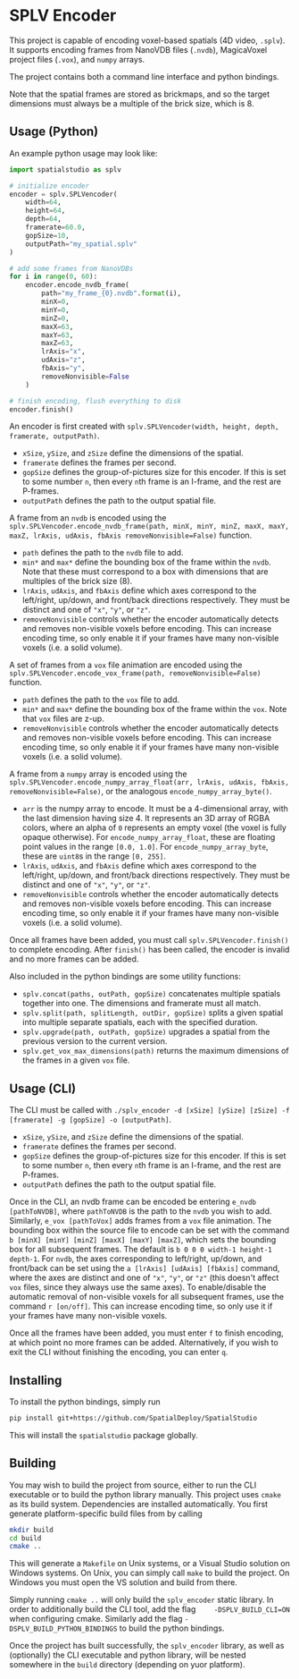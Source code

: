 # SPLV Encoder
This project is capable of encoding voxel-based spatials (4D video, `.splv`). It supports encoding frames from NanoVDB files (`.nvdb`), MagicaVoxel project files (`.vox`), and `numpy` arrays.

The project contains both a command line interface and python bindings.

Note that the spatial frames are stored as brickmaps, and so the target dimensions must always be a multiple of the brick size, which is 8.

## Usage (Python)
An example python usage may look like:
```python
import spatialstudio as splv

# initialize encoder
encoder = splv.SPLVencoder(
	width=64,
	height=64,
	depth=64,
	framerate=60.0,
	gopSize=10,
	outputPath="my_spatial.splv"
)

# add some frames from NanoVDBs
for i in range(0, 60):
	encoder.encode_nvdb_frame(
		path="my_frame_{0}.nvdb".format(i),
		minX=0,
		minY=0,
		minZ=0,
		maxX=63,
		maxY=63,
		maxZ=63,
		lrAxis="x",
		udAxis="z",
		fbAxis="y",
		removeNonvisible=False
	)

# finish encoding, flush everything to disk
encoder.finish()
```

An encoder is first created with `splv.SPLVencoder(width, height, depth, framerate, outputPath)`. 
- `xSize`, `ySize`, and `zSize` define the dimensions of the spatial. 
- `framerate` defines the frames per second. 
- `gopSize` defines the group-of-pictures size for this encoder. If this is set to some number `n`, then every `n`th frame is an I-frame, and the rest are P-frames.
- `outputPath` defines the path to the output spatial file.

A frame from an `nvdb` is encoded using the `splv.SPLVencoder.encode_nvdb_frame(path, minX, minY, minZ, maxX, maxY, maxZ, lrAxis, udAxis, fbAxis removeNonvisible=False)` function. 
- `path` defines the path to the `nvdb` file to add. 
- `min*` and `max*` define the bounding box of the frame within the `nvdb`. Note that these must correspond to a box with dimensions that are multiples of the brick size (8).
- `lrAxis`, `udAxis`, and `fbAxis` define which axes correspond to the left/right, up/down, and front/back directions respectively. They must be distinct and one of `"x"`, `"y"`, or `"z"`.
- `removeNonvisible` controls whether the encoder automatically detects and removes non-visible voxels before encoding. This can increase encoding time, so only enable it if your frames have many non-visible voxels (i.e. a solid volume).

A set of frames from a `vox` file animation are encoded using the `splv.SPLVencoder.encode_vox_frame(path, removeNonvisible=False)` function.
- `path` defines the path to the `vox` file to add.
- `min*` and `max*` define the bounding box of the frame within the `vox`. Note that `vox` files are z-up.
- `removeNonvisible` controls whether the encoder automatically detects and removes non-visible voxels before encoding. This can increase encoding time, so only enable it if your frames have many non-visible voxels (i.e. a solid volume).

A frame from a `numpy` array is encoded using the `splv.SPLVencoder.encode_numpy_array_float(arr, lrAxis, udAxis, fbAxis, removeNonvisible=False)`, or the analogous `encode_numpy_array_byte()`.
- `arr` is the numpy array to encode. It must be a 4-dimensional array, with the last dimension having size 4. It represents an 3D array of RGBA colors, where an alpha of `0` represents an empty voxel (the voxel is fully opaque otherwise). For `encode_numpy_array_float`, these are floating point values in the range `[0.0, 1.0]`. For `encode_numpy_array_byte`, these are `uint8`s in the range `[0, 255]`.
- `lrAxis`, `udAxis`, and `fbAxis` define which axes correspond to the left/right, up/down, and front/back directions respectively. They must be distinct and one of `"x"`, `"y"`, or `"z"`.
- `removeNonvisible` controls whether the encoder automatically detects and removes non-visible voxels before encoding. This can increase encoding time, so only enable it if your frames have many non-visible voxels (i.e. a solid volume).

Once all frames have been added, you must call `splv.SPLVencoder.finish()` to complete encoding. After `finish()` has been called, the encoder is invalid and no more frames can be added.

Also included in the python bindings are some utility functions:
- `splv.concat(paths, outPath, gopSize)` concatenates multiple spatials together into one. The dimensions and framerate must all match.
- `splv.split(path, splitLength, outDir, gopSize)` splits a given spatial into multiple separate spatials, each with the specified duration.
- `splv.upgrade(path, outPath, gopSize)` upgrades a spatial from the previous version to the current version.
- `splv.get_vox_max_dimensions(path)` returns the maximum dimensions of the frames in a given `vox` file.

## Usage (CLI)
The CLI must be called with `./splv_encoder -d [xSize] [ySize] [zSize] -f [framerate] -g [gopSize] -o [outputPath]`. 
- `xSize`, `ySize`, and `zSize` define the dimensions of the spatial.
- `framerate` defines the frames per second. 
- `gopSize` defines the group-of-pictures size for this encoder. If this is set to some number `n`, then every `n`th frame is an I-frame, and the rest are P-frames.
- `outputPath` defines the path to the output spatial file.

Once in the CLI, an nvdb frame can be encoded be entering `e_nvdb [pathToNVDB]`, where `pathToNVDB` is the path to the `nvdb` you wish to add. Similarly, `e_vox [pathToVox]` adds frames from a `vox` file animation. The bounding box within the source file to encode can be set with the command `b [minX] [minY] [minZ] [maxX] [maxY] [maxZ]`, which sets the bounding box for all subsequent frames. The default is `b 0 0 0 width-1 height-1 depth-1`. For `nvdb`, the axes corresponding to left/right, up/down, and front/back can be set using the `a [lrAxis] [udAxis] [fbAxis]` command, where the axes are distinct and one of `"x"`, `"y"`, or `"z"` (this doesn't affect `vox` files, since they always use the same axes). To enable/disable the automatic removal of non-visible voxels for all subsequent frames, use the command `r [on/off]`. This can increase encoding time, so only use it if your frames have many non-visible voxels.

Once all the frames have been added, you must enter `f` to finish encoding, at which point no more frames can be added. Alternatively, if you wish to exit the CLI without finishing the encoding, you can enter `q`.

## Installing
To install the python bindings, simply run
```bash
pip install git+https://github.com/SpatialDeploy/SpatialStudio
```
This will install the `spatialstudio` package globally.

## Building
You may wish to build the project from source, either to run the CLI executable or to build the python library manually. This project uses `cmake` as its build system. Dependencies are installed automatically. You first generate platform-specific build files from by calling
```bash
mkdir build
cd build
cmake ..
```
This will generate a `Makefile` on Unix systems, or a Visual Studio solution on Windows systems. On Unix, you can simply call `make` to build the project. On Windows you must open the VS solution and build from there.

Simply running `cmake ..` will only build the `splv_encoder` static library. In order to additionally build the CLI tool, add the flag `	-DSPLV_BUILD_CLI=ON` when configuring cmake. Similarly add the flag `-DSPLV_BUILD_PYTHON_BINDINGS` to build the python bindings.

Once the project has built successfully, the `splv_encoder` library, as well as (optionally) the CLI executable and python library, will be nested somewhere in the `build` directory (depending on yuor platform).